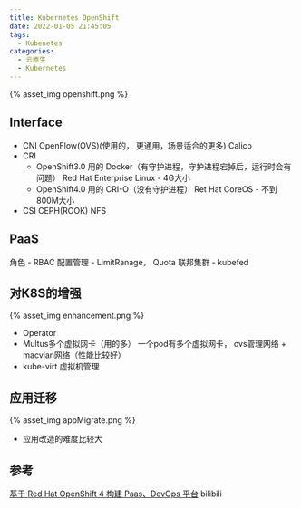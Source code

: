 ```yaml
---
title: Kubernetes OpenShift
date: 2022-01-05 21:45:05
tags:
  - Kubenetes
categories: 
  - 云原生
  - Kubernetes
---
```


<p></p>
<!-- more -->


{% asset_img openshift.png %}

## Interface
+ CNI
  OpenFlow(OVS)(使用的， 更通用，场景适合的更多) 
  Calico
+ CRI
  - OpenShift3.0 用的
      Docker（有守护进程，守护进程宕掉后，运行时会有问题） 
      Red Hat Enterprise Linux - 4G大小
  - OpenShift4.0 用的
      CRI-O（没有守护进程）
      Ret Hat CoreOS - 不到800M大小
+ CSI
  CEPH(ROOK) 
  NFS

 ## PaaS
 角色 - RBAC
 配置管理 - LimitRanage， Quota
 联邦集群 - kubefed 

## 对K8S的增强

{% asset_img enhancement.png %}

+ Operator
+ Multus多个虚拟网卡（用的多）
  一个pod有多个虚拟网卡， ovs管理网络 + macvlan网络（性能比较好） 
+ kube-virt 虚拟机管理

## 应用迁移
{% asset_img appMigrate.png %}

+ 应用改造的难度比较大


## 参考 
[基于 Red Hat OpenShift 4 构建 Paas、DevOps 平台](https://www.bilibili.com/video/BV19p4y1k7yA?spm_id_from=333.880.my_history.page.click&vd_source=f6e8c1128f9f264c5ab8d9411a644036) bilibili
